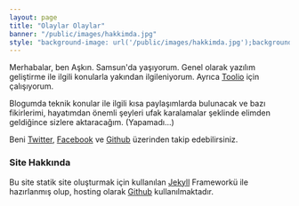 ```yaml
---
layout: page
title: "Olaylar Olaylar"
banner: "/public/images/hakkimda.jpg"
style: "background-image: url('/public/images/hakkimda.jpg');background-size:cover;padding-bottom:100px;padding-top:100px;"
---
```


<p>Merhabalar, ben Aşkın. Samsun'da yaşıyorum.
Genel olarak yazılım geliştirme ile ilgili konularla yakından ilgileniyorum.
Ayrıca <a href="http://toolio.com/">Toolio</a> için çalışıyorum.
</p><p>
Blogumda teknik konular ile ilgili kısa paylaşımlarda bulunacak ve
bazı fikirlerimi, hayatımdan önemli şeyleri ufak karalamalar
şeklinde elimden geldiğince sizlere aktaracağım. (Yapamadı...)
</p>

Beni [Twitter](https://twitter.com/askngdk),
[Facebook](https://www.facebook.com/askngdk) ve
[Github](http://github.com/askn) üzerinden takip
edebilirsiniz.

### Site Hakkında

Bu site statik site oluşturmak için kullanılan [Jekyll](http://jekyllrb.com/) Frameworkü ile hazırlanmış olup,
hosting olarak [Github](http://pages.github.com/) kullanılmaktadır.
